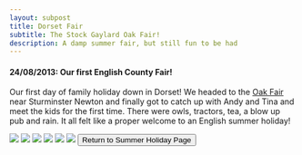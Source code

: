 ```yaml
---
layout: subpost
title: Dorset Fair
subtitle: The Stock Gaylard Oak Fair!
description: A damp summer fair, but still fun to be had
---
```


<h4>24/08/2013: Our first English County Fair!</h4>

Our first day of family holiday down in Dorset! We headed to the <a target="_blank" href="http://www.stockgaylard.com/the-oak-fair.asp">Oak Fair</a> near Sturminster Newton and finally got to catch up with Andy and Tina and meet the kids for the first time.
There were owls, tractors, tea, a blow up pub and rain. It all felt like a proper welcome to an English summer holiday!

<img src="https://adventuresofthetravellingtwins.com/Photos/2013-08-24-DorsetFair/day11-min.JPG" class="image1">
<img src="https://adventuresofthetravellingtwins.com/Photos/2013-08-24-DorsetFair/day12-min.JPG" class="image1">
<img src="https://adventuresofthetravellingtwins.com/Photos/2013-08-24-DorsetFair/day13-min.JPG" class="image1">
<img src="https://adventuresofthetravellingtwins.com/Photos/2013-08-24-DorsetFair/day14-min.JPG" class="image1">
<img src="https://adventuresofthetravellingtwins.com/Photos/2013-08-24-DorsetFair/day15-min.JPG" class="image1">
<img src="https://adventuresofthetravellingtwins.com/Photos/2013-08-24-DorsetFair/day16-min.JPG" class="image1">

<input type="button" value="Return to Summer Holiday Page" onclick="self.close()">
